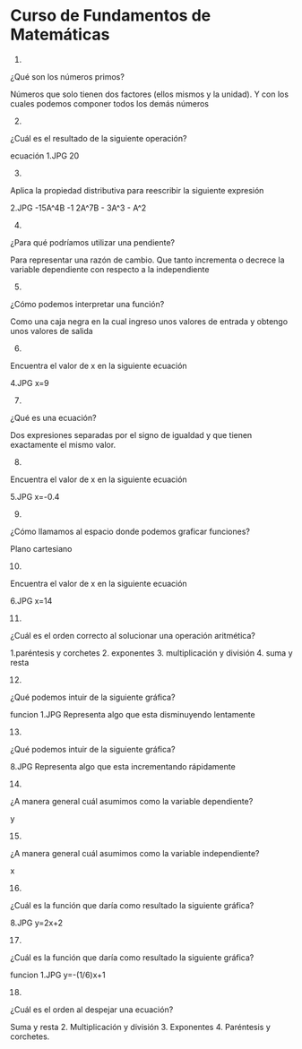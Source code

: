 # Curso de Fundamentos de Matemáticas

1.
¿Qué son los números primos?

Números que solo tienen dos factores (ellos mismos y la unidad). Y con los cuales podemos componer todos los demás números

2.
¿Cuál es el resultado de la siguiente operación?

ecuación 1.JPG
20

3.
Aplica la propiedad distributiva para reescribir la siguiente expresión

2.JPG
-15A^4B -1 2A^7B - 3A^3 - A^2

4.
¿Para qué podríamos utilizar una pendiente?

Para representar una razón de cambio. Que tanto incrementa o decrece la variable dependiente con respecto a la independiente

5.
¿Cómo podemos interpretar una función?

Como una caja negra en la cual ingreso unos valores de entrada y obtengo unos valores de salida

6.
Encuentra el valor de x en la siguiente ecuación

4.JPG
x=9

7.
¿Qué es una ecuación?

Dos expresiones separadas por el signo de igualdad y que tienen exactamente el mismo valor.

8.
Encuentra el valor de x en la siguiente ecuación

5.JPG
x=-0.4

9.
¿Cómo llamamos al espacio donde podemos graficar funciones?

Plano cartesiano

10.
Encuentra el valor de x en la siguiente ecuación

6.JPG
x=14

11.
¿Cuál es el orden correcto al solucionar una operación aritmética?

1.paréntesis y corchetes 2. exponentes 3. multiplicación y división 4. suma y resta

12.
¿Qué podemos intuir de la siguiente gráfica?

funcion 1.JPG
Representa algo que esta disminuyendo lentamente

13.
¿Qué podemos intuir de la siguiente gráfica?

8.JPG
Representa algo que esta incrementando rápidamente

14.
¿A manera general cuál asumimos como la variable dependiente?

y

15.
¿A manera general cuál asumimos como la variable independiente?

x

16.
¿Cuál es la función que daría como resultado la siguiente gráfica?

8.JPG
y=2x+2

17.
¿Cuál es la función que daría como resultado la siguiente gráfica?

funcion 1.JPG
y=-(1/6)x+1

18.
¿Cuál es el orden al despejar una ecuación?

Suma y resta 2. Multiplicación y división 3. Exponentes 4. Paréntesis y corchetes.
